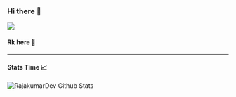 ### Hi there 👋

![](https://komarev.com/ghpvc/?username=Rajakumardev)
#### Rk here 👦
---
#### Stats Time 📈
![RajakumarDev Github Stats](https://github-readme-stats.vercel.app/api?username=Rajakumardev&show_icons=true&title_color=fff&icon_color=79ff97&text_color=9f9f9f&bg_color=151515)
